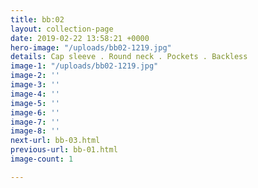 ```yaml
---
title: bb:02
layout: collection-page
date: 2019-02-22 13:58:21 +0000
hero-image: "/uploads/bb02-1219.jpg"
details: Cap sleeve . Round neck . Pockets . Backless
image-1: "/uploads/bb02-1219.jpg"
image-2: ''
image-3: ''
image-4: ''
image-5: ''
image-6: ''
image-7: ''
image-8: ''
next-url: bb-03.html
previous-url: bb-01.html
image-count: 1

---
```


